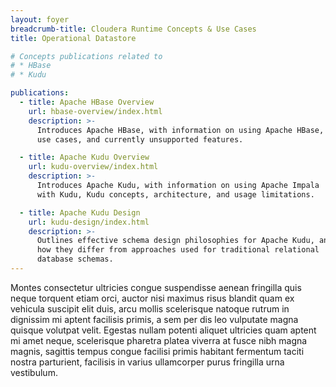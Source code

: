 ```yaml
---
layout: foyer
breadcrumb-title: Cloudera Runtime Concepts & Use Cases
title: Operational Datastore

# Concepts publications related to
# * HBase
# * Kudu

publications:
  - title: Apache HBase Overview
    url: hbase-overview/index.html
    description: >-
      Introduces Apache HBase, with information on using Apache HBase,
      use cases, and currently unsupported features.

  - title: Apache Kudu Overview
    url: kudu-overview/index.html
    description: >-
      Introduces Apache Kudu, with information on using Apache Impala
      with Kudu, Kudu concepts, architecture, and usage limitations.

  - title: Apache Kudu Design
    url: kudu-design/index.html
    description: >-
      Outlines effective schema design philosophies for Apache Kudu, and
      how they differ from approaches used for traditional relational
      database schemas.
---
```

Montes consectetur ultricies congue suspendisse aenean fringilla quis
neque torquent etiam orci, auctor nisi maximus risus blandit quam ex
vehicula suscipit elit duis, arcu mollis scelerisque natoque rutrum in
dignissim mi aptent facilisis primis, a sem per dis leo vulputate magna
quisque volutpat velit. Egestas nullam potenti aliquet ultricies quam
aptent mi amet neque, scelerisque pharetra platea viverra at fusce nibh
magna magnis, sagittis tempus congue facilisi primis habitant fermentum
taciti nostra parturient, facilisis in varius ullamcorper purus
fringilla urna vestibulum.
